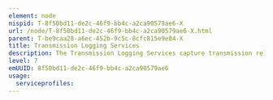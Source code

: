 ```yaml
---
element: node
nispid: T-8f50bd11-de2c-46f9-bb4c-a2ca90579ae6-X
url: /node/T-8f50bd11-de2c-46f9-bb4c-a2ca90579ae6-X.html
parent: T-be9caa28-a6ec-452b-9c5c-8cfc815e9e84-X
title: Transmission Logging Services
description: The Transmission Logging Services capture transmission related events and/or errors for the purpose of regulatory compliance, performance optimizations, auditing or trouble shooting.
level: 7
emUUID: 8f50bd11-de2c-46f9-bb4c-a2ca90579ae6
usage:
  serviceprofiles:
---
```

